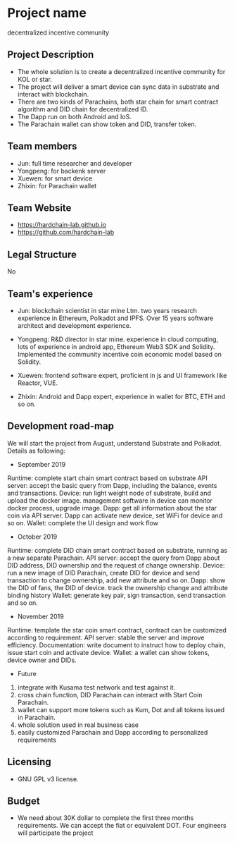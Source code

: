 # Project name
decentralized incentive community

## Project Description
* The whole solution is to create a decentralized incentive community for KOL or star.
* The project will deliver a smart device can sync data in substrate and interact with blockchain.
* There are two kinds of Parachains, both star chain for smart contract algorithm and DID chain for decentralized ID.
* The Dapp run on both Android and IoS.
* The Parachain wallet can show token and DID, transfer token.

## Team members
* Jun: full time researcher and developer
* Yongpeng: for backenk server
* Xuewen: for smart device
* Zhixin: for Parachain wallet

## Team Website	
* https://hardchain-lab.github.io
* https://github.com/hardchain-lab 

## Legal Structure 
No

## Team's experience
* Jun: blockchain scientist in star mine Ltm. two years research experience in Ethereum,
               Polkadot and IPFS. Over 15 years software architect and development experience.    

* Yongpeng: R&D director in star mine. experience in cloud computing,
    lots of experience in android app, Ethereum Web3 SDK and Solidity.
    Implemented the community incentive coin economic model based on Solidity.

* Xuewen: frontend software expert, proficient in js and UI framework like Reactor, VUE. 

* Zhixin: Android and Dapp expert, experience in wallet for BTC, ETH and so on.

## Development road-map
We will start the project from August, understand Substrate and Polkadot. Details as following:

* September 2019

Runtime: complete start chain smart contract based on substrate
API server: accept the basic query from Dapp, including the balance, events and transactions.
Device: run light weight node of substrate, build and upload the docker image. management software in device can monitor docker process, upgrade image.
Dapp: get all information about the star coin via API server. Dapp can activate new device, set WiFi for device and so on.
Wallet: complete the UI design and work flow

* October 2019

Runtime: complete DID chain smart contract based on substrate, running as a new separate Parachain.
API server: accept the query from Dapp about DID address, DID ownership and the request of change ownership.
Device: run a new image of DID Parachain, create DID for device and send transaction to change ownership, add new attribute and so on.
Dapp: show the DID of fans, the DID of device. track the ownership change and attribute binding history
Wallet: generate key pair, sign transaction, send transaction and so on.

* November 2019

Runtime: template the star coin smart contract, contract can be customized according to requirement.
API server: stable the server and improve efficiency.
Documentation: write document to instruct how to deploy chain, issue start coin and activate device.
Wallet: a wallet can show tokens, device owner and DIDs. 

* Future

1. integrate with Kusama test network and test against it.
2. cross chain function, DID Parachain can interact with Start Coin Parachain.
3. wallet can support more tokens such as Kum, Dot and all tokens issued in Parachain.
4. whole solution used in real business case
5. easily customized Parachain and Dapp according to personalized requirements

## Licensing
* GNU GPL v3 license.

## Budget
* We need about 30K dollar to complete the first three months requirements. We can accept the fiat or equivalent DOT. 
Four engineers will participate the project

